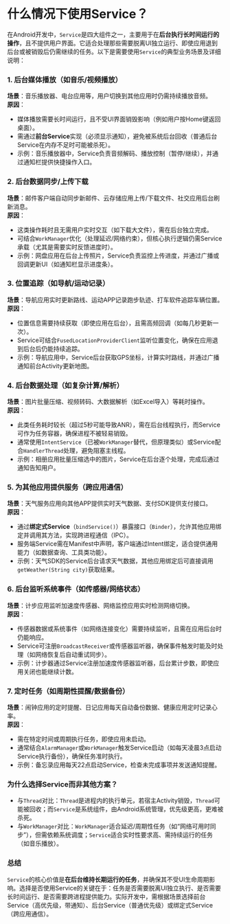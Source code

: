 # 什么情况下使用Service？

在Android开发中，`Service`是四大组件之一，主要用于在**后台执行长时间运行的操作**，且不提供用户界面。它适合处理那些需要脱离UI独立运行、即使应用退到后台或被销毁后仍需继续的任务。以下是需要使用`Service`的典型业务场景及详细说明：


### 1. 后台媒体播放（如音乐/视频播放）
**场景**：音乐播放器、电台应用等，用户切换到其他应用时仍需持续播放音频。  
**原因**：  
- 媒体播放需要长时间运行，且不受UI界面销毁影响（例如用户按Home键返回桌面）。  
- 需通过**前台Service**实现（必须显示通知），避免被系统后台回收（普通后台Service在内存不足时可能被杀死）。  
- 示例：音乐播放器中，Service负责音频解码、播放控制（暂停/继续），并通过通知栏提供快捷操作入口。  


### 2. 后台数据同步/上传下载
**场景**：邮件客户端自动同步新邮件、云存储应用上传/下载文件、社交应用后台刷新消息。  
**原因**：  
- 这类操作耗时且无需用户实时交互（如下载大文件），需在后台独立完成。  
- 可结合`WorkManager`优化（处理延迟/网络约束），但核心执行逻辑仍需Service承载（尤其是需要实时反馈进度时）。  
- 示例：网盘应用在后台上传照片，Service负责监控上传进度，并通过广播或回调更新UI（如通知栏显示进度条）。  


### 3. 位置追踪（如导航/运动记录）
**场景**：导航应用实时更新路线、运动APP记录跑步轨迹、打车软件追踪车辆位置。  
**原因**：  
- 位置信息需要持续获取（即使应用在后台），且需高频回调（如每几秒更新一次）。  
- Service可结合`FusedLocationProviderClient`监听位置变化，确保在应用退到后台后仍能持续追踪。  
- 示例：导航应用中，Service后台获取GPS坐标，计算实时路线，并通过广播通知前台Activity更新地图。  


### 4. 后台数据处理（如复杂计算/解析）
**场景**：图片批量压缩、视频转码、大数据解析（如Excel导入）等耗时操作。  
**原因**：  
- 此类任务耗时较长（超过5秒可能导致ANR），需在后台线程执行，而Service可作为任务容器，确保进程不被轻易销毁。  
- 通常使用`IntentService`（已被`WorkManager`替代，但原理类似）或Service配合`HandlerThread`处理，避免阻塞主线程。  
- 示例：相册应用批量压缩选中的图片，Service在后台逐个处理，完成后通过通知告知用户。  


### 5. 为其他应用提供服务（跨应用通信）
**场景**：天气服务应用向其他APP提供实时天气数据、支付SDK提供支付接口。  
**原因**：  
- 通过**绑定式Service**（`bindService()`）暴露接口（`Binder`），允许其他应用绑定并调用其方法，实现跨进程通信（IPC）。  
- 服务端Service需在Manifest中声明，客户端通过Intent绑定，适合提供通用能力（如数据查询、工具类功能）。  
- 示例：天气SDK的Service后台请求天气数据，其他应用绑定后可直接调用`getWeather(String city)`获取结果。  


### 6. 后台监听系统事件（如传感器/网络状态）
**场景**：计步应用监听加速度传感器、网络监控应用实时检测网络切换。  
**原因**：  
- 传感器数据或系统事件（如网络连接变化）需要持续监听，且需在应用后台时仍能响应。  
- Service可注册`BroadcastReceiver`或传感器监听器，确保事件触发时能及时处理（如网络恢复后自动重试同步）。  
- 示例：计步器通过Service注册加速度传感器监听器，后台累计步数，即使应用关闭也能继续计数。  


### 7. 定时任务（如周期性提醒/数据备份）
**场景**：闹钟应用的定时提醒、日记应用每天自动备份数据、健康应用定时记录心率。  
**原因**：  
- 需在特定时间或周期执行任务，即使应用未启动。  
- 通常结合`AlarmManager`或`WorkManager`触发Service启动（如每天凌晨3点启动Service执行备份），确保任务准时执行。  
- 示例：备忘录应用每天22点启动Service，检查未完成事项并发送通知提醒。  


### 为什么选择Service而非其他方案？
- 与`Thread`对比：`Thread`是进程内的执行单元，若宿主Activity销毁，`Thread`可能被回收；而`Service`是系统组件，由Android系统管理，优先级更高，更难被杀死。  
- 与`WorkManager`对比：`WorkManager`适合延迟/周期性任务（如“网络可用时同步”），但需依赖系统调度；`Service`适合实时性要求高、需持续运行的任务（如音乐播放）。  


### 总结
`Service`的核心价值是**在后台维持长期运行的任务**，并确保其不受UI生命周期影响。选择是否使用Service的关键在于：任务是否需要脱离UI独立执行、是否需要长时间运行、是否需要跨进程提供能力。实际开发中，需根据场景选择前台Service（高优先级，带通知）、后台Service（普通优先级）或绑定式Service（跨应用通信）。